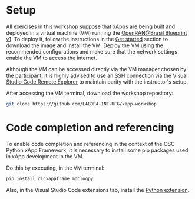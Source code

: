 # Setup

All exercises in this workshop suppose that xApps are being built and deployed in a virtual machine (VM) running the [OpenRAN@Brasil Blueprint v1](https://github.com/LABORA-INF-UFG/openran-br-blueprint/wiki/OpenRAN@Brasil-Blueprint-v1). To deploy it, follow the instructions in the [Get started](https://github.com/LABORA-INF-UFG/openran-br-blueprint/wiki/OpenRAN@Brasil-Blueprint-v1#get-started) section to download the image and install the VM. Deploy the VM using the recommended configurations and make sure that the network settings enable the VM to access the internet.

Although the VM can be accessed directly via the VM manager chosen by the participant, it is highly advised to use an SSH connection via the [Visual Studio Code Remote Explorer](https://code.visualstudio.com/docs/remote/ssh) to maintain parity with the instructor's setup.

After accessing the VM terminal, download the workshop repository:
```bash
git clone https://github.com/LABORA-INF-UFG/xapp-workshop
```

# Code completion and referencing

To enable code completion and referencing in the context of the OSC Python xApp Framework, it is necessary to install some pip packages used in xApp development in the VM.

Do this by executing, in the VM terminal:

```bash
pip install ricxappframe mdclogpy
```

Also, in the Visual Studio Code extensions tab, install the [Python extension](https://marketplace.visualstudio.com/items?itemName=ms-python.python). 
